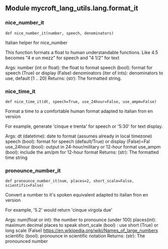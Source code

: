
## Module mycroft_lang_utils.lang.format_it

### nice\_number\_it
 ```
 def nice_number_it(number, speech, denominators)
 ```
 Italian helper for nice_number

This function formats a float to human understandable functions. Like
4.5 becomes "4 e un mezz" for speech and "4 1/2" for text

Args:
    number (int or float): the float to format
    speech (bool): format for speech (True) or display (False)
    denominators (iter of ints): denominators to use, default [1 .. 20]
Returns:
    (str): The formatted string. 
### nice\_time\_it
 ```
 def nice_time_it(dt, speech=True, use_24hour=False, use_ampm=False)
 ```
 Format a time to a comfortable human format
adapted to italian fron en version

For example, generate 'cinque e trenta' for speech or '5:30' for
text display.

Args:
    dt (datetime): date to format (assumes already in local timezone)
    speech (bool): format for speech (default/True) or display (False)=Fal
    use_24hour (bool): output in 24-hour/military or 12-hour format
    use_ampm (bool): include the am/pm for 12-hour format
Returns:
    (str): The formatted time string 
### pronounce\_number\_it
 ```
 def pronounce_number_it(num, places=2, short_scale=False, scientific=False)
 ```
 Convert a number to it's spoken equivalent
adapted to italian fron en version

For example, '5.2' would return 'cinque virgola due'

Args:
    num(float or int): the number to pronounce (under 100)
    places(int): maximum decimal places to speak
    short_scale (bool) : use short (True) or long scale (False)
        https://en.wikipedia.org/wiki/Names_of_large_numbers
    scientific (bool): pronounce in scientific notation
Returns:
    (str): The pronounced number